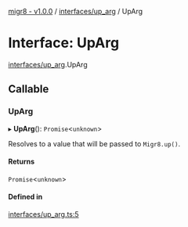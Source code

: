 [migr8 - v1.0.0](../README.md) / [interfaces/up_arg](../modules/interfaces_up_arg.md) / UpArg

# Interface: UpArg

[interfaces/up_arg](../modules/interfaces_up_arg.md).UpArg

## Callable

### UpArg

▸ **UpArg**(): `Promise`<`unknown`\>

Resolves to a value that will be passed to `Migr8.up()`.

#### Returns

`Promise`<`unknown`\>

#### Defined in

[interfaces/up_arg.ts:5](https://github.com/prasadrajandran/migr8/blob/5654936/src/interfaces/up_arg.ts#L5)
